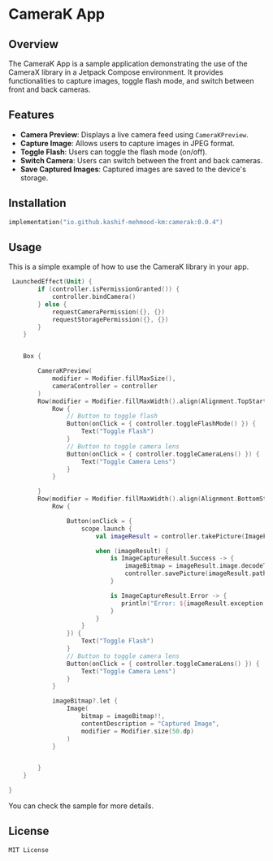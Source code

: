 # CameraK App

## Overview

The CameraK App is a sample application demonstrating the use of the CameraX library in a Jetpack Compose environment. It provides functionalities to capture images, toggle flash mode, and switch between front and back cameras.

## Features

- **Camera Preview**: Displays a live camera feed using `CameraKPreview`.
- **Capture Image**: Allows users to capture images in JPEG format.
- **Toggle Flash**: Users can toggle the flash mode (on/off).
- **Switch Camera**: Users can switch between the front and back cameras.
- **Save Captured Images**: Captured images are saved to the device's storage.


## Installation

```Kotlin
implementation("io.github.kashif-mehmood-km:camerak:0.0.4")

```

## Usage

This is a simple example of how to use the CameraK library in your app.

```Kotlin
 LaunchedEffect(Unit) {
        if (controller.isPermissionGranted()) {
            controller.bindCamera()
        } else {
            requestCameraPermission({}, {})
            requestStoragePermission({}, {})
        }
    }


    Box {

        CameraKPreview(
            modifier = Modifier.fillMaxSize(),
            cameraController = controller
        )
        Row(modifier = Modifier.fillMaxWidth().align(Alignment.TopStart)) {
            Row {
                // Button to toggle flash
                Button(onClick = { controller.toggleFlashMode() }) {
                    Text("Toggle Flash")
                }
                // Button to toggle camera lens
                Button(onClick = { controller.toggleCameraLens() }) {
                    Text("Toggle Camera Lens")
                }
            }

        }
        Row(modifier = Modifier.fillMaxWidth().align(Alignment.BottomStart)) {
            Row {

                Button(onClick = {
                    scope.launch {
                        val imageResult = controller.takePicture(ImageFormat.JPEG)

                        when (imageResult) {
                            is ImageCaptureResult.Success -> {
                                imageBitmap = imageResult.image.decodeToImageBitmap()
                                controller.savePicture(imageResult.path, imageResult.image, Directory.PICTURES)
                            }

                            is ImageCaptureResult.Error -> {
                               println("Error: ${imageResult.exception.message}")
                            }
                        }
                    }
                }) {
                    Text("Toggle Flash")
                }
                // Button to toggle camera lens
                Button(onClick = { controller.toggleCameraLens() }) {
                    Text("Toggle Camera Lens")
                }
            }

            imageBitmap?.let {
                Image(
                    bitmap = imageBitmap!!,
                    contentDescription = "Captured Image",
                    modifier = Modifier.size(50.dp)
                )
            }


        }
    }

}
```
You can check the sample for more details.

## License

```
MIT License
```